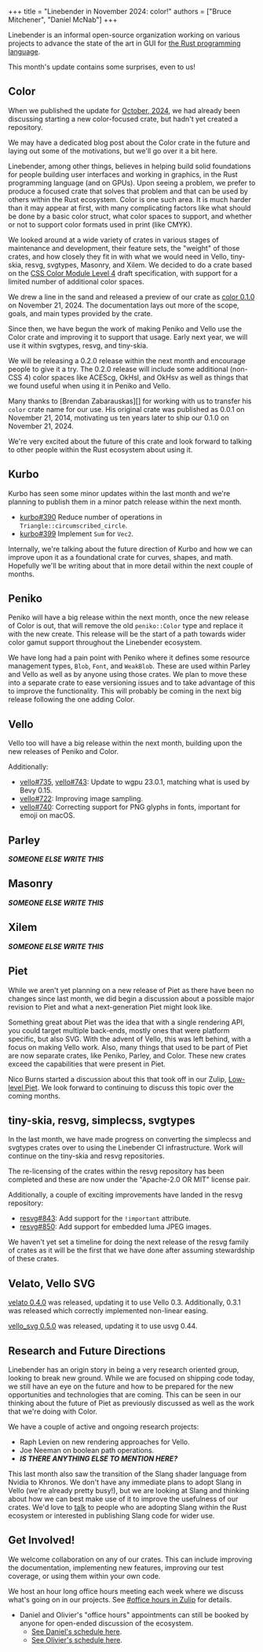 +++
title = "Linebender in November 2024: color!"
authors = ["Bruce Mitchener", "Daniel McNab"]
+++

Linebender is an informal open-source organization working on various projects to advance the state of the art in GUI for [the Rust programming language](https://rust-lang.org).

This month's update contains some surprises, even to us!

## Color

When we published the update for [October, 2024](/blog/tmix-10/), we had already been discussing starting a new color-focused crate, but hadn't yet created a repository.

We may have a dedicated blog post about the Color crate in the future and laying out some of the motivations, but we'll go over it a bit here.

Linebender, among other things, believes in helping build solid foundations for people building user interfaces and working in graphics, in the Rust programming language (and on GPUs).
Upon seeing a problem, we prefer to produce a focused crate that solves that problem and that can be used by others within the Rust ecosystem.
Color is one such area.
It is much harder than it may appear at first, with many complicating factors like what should be done by a basic color struct, what color spaces to support, and whether or not to support color formats used in print (like CMYK).

We looked around at a wide variety of crates in various stages of maintenance and development, their feature sets, the "weight" of those crates, and how closely they fit in with what we would need in Vello, tiny-skia, resvg, svgtypes, Masonry, and Xilem.
We decided to do a crate based on the [CSS Color Module Level 4] draft specification, with support for a limited number of additional color spaces.

We drew a line in the sand and released a preview of our crate as [color 0.1.0][] on November 21, 2024.
The documentation lays out more of the scope, goals, and main types provided by the crate.

Since then, we have begun the work of making Peniko and Vello use the Color crate and improving it to support that usage.
Early next year, we will use it within svgtypes, resvg, and tiny-skia.

We will be releasing a 0.2.0 release within the next month and encourage people to give it a try.
The 0.2.0 release will include some additional (non-CSS 4) color spaces like ACEScg, OkHsl, and OkHsv as well as things that we found useful when using it in Peniko and Vello.

Many thanks to [Brendan Zabarauskas][] for working with us to transfer his `color` crate name for our use.
His original crate was published as 0.0.1 on November 21, 2014, motivating us ten years later to ship our 0.1.0 on November 21, 2024.

We're very excited about the future of this crate and look forward to talking to other people within the Rust ecosystem about using it.

## Kurbo

Kurbo has seen some minor updates within the last month and we're planning to publish them in a minor patch release within the next month.

* [kurbo#390][] Reduce number of operations in `Triangle::circumscribed_circle`.
* [kurbo#399][] Implement `Sum` for `Vec2`.

Internally, we're talking about the future direction of Kurbo and how we can improve upon it as a foundational crate for curves, shapes, and math.
Hopefully we'll be writing about that in more detail within the next couple of months.

## Peniko

Peniko will have a big release within the next month, once the new release of Color is out, that will remove the old `peniko::Color` type and replace it with the new create.
This release will be the start of a path towards wider color gamut support throughout the Linebender ecosystem.

We have long had a pain point with Peniko where it defines some resource management types, `Blob`, `Font`, and `WeakBlob`.
These are used within Parley and Vello as well as by anyone using those crates.
We plan to move these into a separate crate to ease versioning issues and to take advantage of this to improve the functionality.
This will probably be coming in the next big release following the one adding Color.

## Vello

Vello too will have a big release within the next month, building upon the new releases of Peniko and Color.

Additionally:

* [vello#735][], [vello#743][]: Update to wgpu 23.0.1, matching what is used by Bevy 0.15.
* [vello#722][]: Improving image sampling.
* [vello#740][]: Correcting support for PNG glyphs in fonts, important for emoji on macOS.


## Parley

***SOMEONE ELSE WRITE THIS***

## Masonry

***SOMEONE ELSE WRITE THIS***

## Xilem

***SOMEONE ELSE WRITE THIS***

## Piet

While we aren't yet planning on a new release of Piet as there have been no changes since last month, we did begin a discussion about a possible major revision to Piet and what a next-generation Piet might look like.

Something great about Piet was the idea that with a single rendering API, you could target multiple back-ends, mostly ones that were platform specific, but also SVG.
With the advent of Vello, this was left behind, with a focus on making Vello work.
Also, many things that used to be part of Piet are now separate crates, like Peniko, Parley, and Color.
These new crates exceed the capabilities that were present in Piet.

Nico Burns started a discussion about this that took off in our Zulip, [Low-level Piet].
We look forward to continuing to discuss this topic over the coming months.

## tiny-skia, resvg, simplecss, svgtypes

In the last month, we have made progress on converting the simplecss and svgtypes crates over to using the Linebender CI infrastructure.
Work will continue on the tiny-skia and resvg repositories.

The re-licensing of the crates within the resvg repository has been completed and these are now under the "Apache-2.0 OR MIT" license pair.

Additionally, a couple of exciting improvements have landed in the resvg repository:

* [resvg#843][]: Add support for the `!important` attribute.
* [resvg#850][]: Add support for embedded luma JPEG images.

We haven't yet set a timeline for doing the next release of the resvg family of crates as it will be the first that we have done after assuming stewardship of these crates.

## Velato, Vello SVG

[velato 0.4.0][] was released, updating it to use Vello 0.3. Additionally, 0.3.1 was released which correctly implemented non-linear easing.

[vello_svg 0.5.0][] was released, updating it to use usvg 0.44.

## Research and Future Directions

Linebender has an origin story in being a very research oriented group, looking to break new ground.
While we are focused on shipping code today, we still have an eye on the future and how to be prepared for the new opportunities and technologies that are coming.
This can be seen in our thinking about the future of Piet as previously discussed as well as the work that we're doing with Color.

We have a couple of active and ongoing research projects:

* Raph Levien on new rendering approaches for Vello.
* Joe Neeman on boolean path operations.
* ***IS THERE ANYTHING ELSE TO MENTION HERE?***

This last month also saw the transition of the Slang shader language from Nvidia to Khronos.
We don't have any immediate plans to adopt Slang in Vello (we're already pretty busy!), but we are looking at Slang and thinking about how we can best make use of it to improve the usefulness of our crates.
We'd love to [talk][] to people who are adopting Slang within the Rust ecosystem or interested in publishing Slang code for wider use.

## Get Involved!

We welcome collaboration on any of our crates.
This can include improving the documentation, implementing new features, improving our test coverage, or using them within your own code.

We host an hour long office hours meeting each week where we discuss what's going on in our projects. See [#office hours in Zulip](https://xi.zulipchat.com/#narrow/channel/359642-office-hours) for details.

- Daniel and Olivier's "office hours" appointments can still be booked by anyone for open-ended discussion of the ecosystem.
  - [See Daniel's schedule here](https://calendar.google.com/calendar/u/0/appointments/schedules/AcZssZ32eQYJ9DtZ_wJaYNtT36YioETiloZDIdImFpBFRo5-XsqGzpikgkg47LPsiHhpiwiQ1orOwwW2).
  - [See Olivier's schedule here](https://calendar.google.com/calendar/u/0/appointments/schedules/AcZssZ2t767ZRETD_TkRI_VxK2ZTG0VrO9OZ4l7HvTxefhtJcg85iK0ZN7zWNnAEZtH0Dn7C1GKxrmYM).

[CSS Color Module Level 4]: https://www.w3.org/TR/css-color-4/
[Low-level Piet]: https://xi.zulipchat.com/#narrow/channel/197075-gpu/topic/Low-level.20Piet
[talk]: https://xi.zulipchat.com/#narrow/channel/197075-gpu

[color 0.1.0]: https://docs.rs/color/0.1.0/color/

[kurbo#390]: https://github.com/linebender/kurbo/pull/390
[kurbo#399]: https://github.com/linebender/kurbo/pull/399

[resvg#843]: https://github.com/linebender/resvg/pull/843
[resvg#850]: https://github.com/linebender/resvg/pull/850

[vello#722]: https://github.com/linebender/vello/pull/722
[vello#735]: https://github.com/linebender/vello/pull/735
[vello#740]: https://github.com/linebender/vello/pull/740
[vello#743]: https://github.com/linebender/vello/pull/743

[velato 0.4.0]: https://github.com/linebender/velato/releases/tag/v0.4.0
[vello_svg 0.5.0]: https://github.com/linebender/vello_svg/releases/tag/v0.5.0
